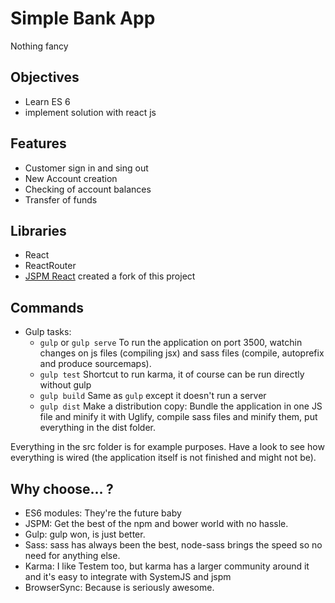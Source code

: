 Simple Bank App
==============

Nothing fancy

## Objectives

- Learn ES 6
- implement solution with react js

## Features

- Customer sign in and sing out
- New Account creation
- Checking of account balances
- Transfer of funds

## Libraries
- React
- ReactRouter
- [JSPM React](https://github.com/tinkertrain/jspm-react) created a fork of this project

## Commands
- Gulp tasks:
    - `gulp` or `gulp serve` To run the application on port 3500, watchin changes on js files (compiling jsx) and sass files (compile, autoprefix and produce sourcemaps).
    - `gulp test` Shortcut to run karma, it of course can be run directly without gulp
    - `gulp build` Same as `gulp` except it doesn't run a server
    - `gulp dist` Make a distribution copy: Bundle the application in one JS file and minify it with Uglify, compile sass files and minify them, put everything in the dist folder.

Everything in the src folder is for example purposes. Have a look to see how everything is wired (the application itself is not finished and might not be).

## Why choose… ?

- ES6 modules: They're the future baby
- JSPM: Get the best of the npm and bower world with no hassle.
- Gulp: gulp won, is just better.
- Sass: sass has always been the best, node-sass brings the speed so no need for anything else.
- Karma: I like Testem too, but karma has a larger community around it and it's easy to integrate with SystemJS and jspm
- BrowserSync: Because is seriously awesome.
